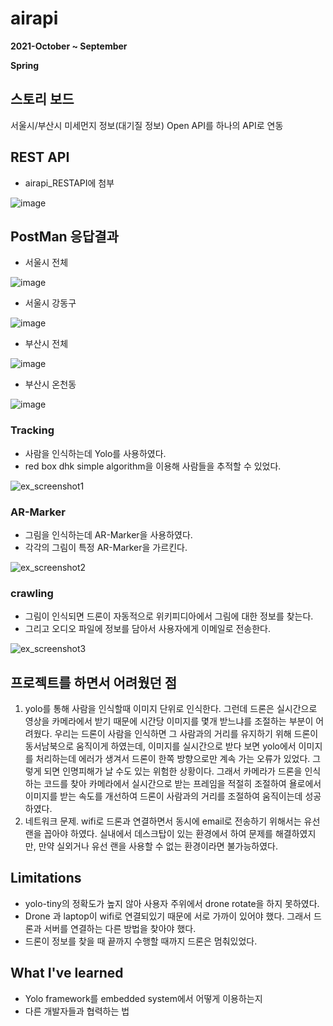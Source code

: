 # airapi
**2021-October ~ September**

**Spring**

## 스토리 보드
서울시/부산시 미세먼지 정보(대기질 정보) Open API를 하나의 API로 연동

## REST API
* airapi_RESTAPI에 첨부

![image](https://user-images.githubusercontent.com/76150392/136699513-92a54dfc-d080-4d98-b2ec-6efce98110d5.png)

## PostMan 응답결과
* 서울시 전체

![image](https://user-images.githubusercontent.com/76150392/136699599-1aded25d-8b92-4681-ab01-a505e53f8196.png)

* 서울시 강동구

![image](https://user-images.githubusercontent.com/76150392/136699626-b8a31873-c3fb-4514-973b-b917b6d09dbf.png)

* 부산시 전체

![image](https://user-images.githubusercontent.com/76150392/136699644-1b812c65-a56d-41e2-b1da-76a4aa47ed6f.png)

* 부산시 온천동

![image](https://user-images.githubusercontent.com/76150392/136699674-9c59cb48-3d36-4fe2-a4fd-f3c4c02903c8.png)

### Tracking

* 사람을 인식하는데 Yolo를 사용하였다.
* red box dhk simple algorithm을 이용해 사람들을 추적할 수 있었다.

  
![ex_screenshot1](./img/1.png)

### AR-Marker

* 그림을 인식하는데 AR-Marker을 사용하였다.
* 각각의 그림이 특정 AR-Marker을 가르킨다.

![ex_screenshot2](./img/2.png)


### crawling

* 그림이 인식되면 드론이 자동적으로 위키피디아에서 그림에 대한 정보를 찾는다.
* 그리고 오디오 파일에 정보를 담아서 사용자에게 이메일로 전송한다.

![ex_screenshot3](./img/3.png)

## 프로젝트를 하면서 어려웠던 점
1. yolo를 통해 사람을 인식할때 이미지 단위로 인식한다. 그런데 드론은 실시간으로 영상을 카메라에서 받기 때문에 시간당 이미지를 몇개 받느냐를 조절하는 부분이 어려웠다. 우리는 드론이 사람을 인식하면 그 사람과의 거리를 유지하기 위해 드론이 동서남북으로 움직이게 하였는데, 이미지를 실시간으로 받다 보면 yolo에서 이미지를 처리하는데 에러가 생겨서 드론이 한쪽 방향으로만 계속 가는 오류가 있었다. 그렇게 되면 인명피해가 날 수도 있는 위험한 상황이다. 그래서 카메라가 드론을 인식하는 코드를 찾아 카메라에서 실시간으로 받는 프레임을 적절히 조절하여 욜로에서 이미지를 받는 속도를 개선하여 드론이 사람과의 거리를 조절하여 움직이는데 성공하였다.
2. 네트워크 문제. wifi로 드론과 연결하면서 동시에 email로 전송하기 위해서는 유선 랜을 꼽아야 하였다. 실내에서 데스크탑이 있는 환경에서 하여 문제를 해결하였지만, 만약 실외거나 유선 랜을 사용할 수 없는 환경이라면 불가능하였다.

## Limitations
* yolo-tiny의 정확도가 높지 않아 사용자 주위에서 drone rotate을 하지 못하였다.
* Drone 과 laptop이 wifi로 연결되있기 때문에 서로 가까이 있어야 했다. 그래서 드론과 서버를 연결하는 다른 방법을 찾아야 했다.
* 드론이 정보를 찾을 때 끝까지 수행할 때까지 드론은 멈춰있었다.


## What I've learned
* Yolo framework를 embedded system에서 어떻게 이용하는지
* 다른 개발자들과 협력하는 법

